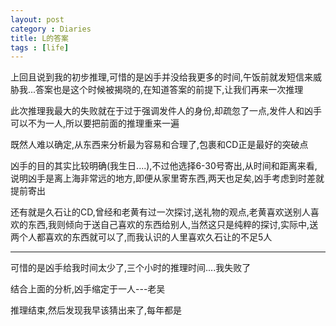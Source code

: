 ```yaml
---
layout: post
category : Diaries
title: L的答案
tags : [life]
---
```



上回且说到我的初步推理,可惜的是凶手并没给我更多的时间,午饭前就发短信来威胁我...答案也是这个时候被揭晓的,在知道答案的前提下,让我们再来一次推理

 

此次推理我最大的失败就在于过于强调发件人的身份,却疏忽了一点,发件人和凶手可以不为一人,所以要把前面的推理重来一遍

 

既然人难以确定,从东西来分析最为容易和合理了,包裹和CD正是最好的突破点

 

凶手的目的其实比较明确(我生日....),不过他选择6-30号寄出,从时间和距离来看,说明凶手是离上海非常远的地方,即便从家里寄东西,两天也足矣,凶手考虑到时差就提前寄出

 

还有就是久石让的CD,曾经和老黄有过一次探讨,送礼物的观点,老黄喜欢送别人喜欢的东西,我则倾向于送自己喜欢的东西给别人,当然这只是纯粹的探讨,实际中,送两个人都喜欢的东西就可以了,而我认识的人里喜欢久石让的不足5人

 ---

可惜的是凶手给我时间太少了,三个小时的推理时间....我失败了

 

 

结合上面的分析,凶手缩定于一人---老吴

推理结束,然后发现我早该猜出来了,每年都是
